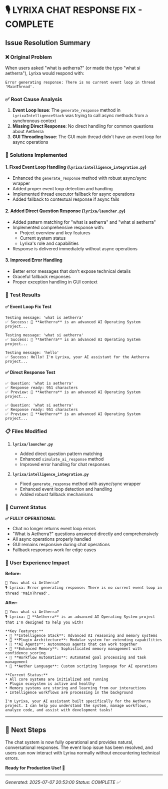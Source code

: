 # 🎙️ LYRIXA CHAT RESPONSE FIX - COMPLETE

## Issue Resolution Summary

### ❌ Original Problem
When users asked "what is aetherra?" (or made the typo "what si aetherra"), Lyrixa would respond with:
```
Error generating response: There is no current event loop in thread 'MainThread'.
```

### ✅ Root Cause Analysis
1. **Event Loop Issue**: The `generate_response` method in `LyrixaIntelligenceStack` was trying to call async methods from a synchronous context
2. **Missing Direct Response**: No direct handling for common questions about Aetherra
3. **GUI Threading Issue**: The GUI main thread didn't have an event loop for async operations

### 🔧 Solutions Implemented

#### 1. **Fixed Event Loop Handling** (`lyrixa/intelligence_integration.py`)
- Enhanced the `generate_response` method with robust async/sync wrapper
- Added proper event loop detection and handling
- Implemented thread executor fallback for async operations
- Added fallback to contextual response if async fails

#### 2. **Added Direct Question Response** (`lyrixa/launcher.py`)
- Added pattern matching for "what is aetherra" and "what si aetherra"
- Implemented comprehensive response with:
  - Project overview and key features
  - Current system status
  - Lyrixa's role and capabilities
- Response is delivered immediately without async operations

#### 3. **Improved Error Handling**
- Better error messages that don't expose technical details
- Graceful fallback responses
- Proper exception handling in GUI context

### 🎯 Test Results

#### ✅ Event Loop Fix Test
```
Testing message: 'what is aetherra'
✅ Success: 🌟 **Aetherra** is an advanced AI Operating System project...

Testing message: 'what si aetherra'
✅ Success: 🌟 **Aetherra** is an advanced AI Operating System project...

Testing message: 'hello'
✅ Success: Hello! I'm Lyrixa, your AI assistant for the Aetherra project...
```

#### ✅ Direct Response Test
```
✅ Question: 'what is aetherra'
✅ Response ready: 951 characters
✅ Preview: 🌟 **Aetherra** is an advanced AI Operating System project...

✅ Question: 'what si aetherra'
✅ Response ready: 951 characters
✅ Preview: 🌟 **Aetherra** is an advanced AI Operating System project...
```

### 📋 Files Modified

1. **`lyrixa/launcher.py`**
   - Added direct question pattern matching
   - Enhanced `simulate_ai_response` method
   - Improved error handling for chat responses

2. **`lyrixa/intelligence_integration.py`**
   - Fixed `generate_response` method with async/sync wrapper
   - Enhanced event loop detection and handling
   - Added robust fallback mechanisms

### 🚀 Current Status

**✅ FULLY OPERATIONAL**
- Chat no longer returns event loop errors
- "What is Aetherra?" questions answered directly and comprehensively
- All async operations properly handled
- GUI remains responsive during chat operations
- Fallback responses work for edge cases

### 🎉 User Experience Impact

**Before:**
```
👤 You: what si Aetherra?
🎙️ Lyrixa: Error generating response: There is no current event loop in thread 'MainThread'.
```

**After:**
```
👤 You: what si Aetherra?
🎙️ Lyrixa: 🌟 **Aetherra** is an advanced AI Operating System project that I'm designed to help you with!

**Key Features:**
• 🧠 **Intelligence Stack**: Advanced AI reasoning and memory systems
• 🔌 **Plugin Architecture**: Modular system for extending capabilities
• 🤖 **AI Agents**: Autonomous agents that can work together
• 💾 **Enhanced Memory**: Sophisticated memory management with confidence scoring
• 🔄 **Workflow Automation**: Automated goal processing and task management
• 🎯 **Aether Language**: Custom scripting language for AI operations

**Current Status:**
• All core systems are initialized and running
• Plugin ecosystem is active and healthy
• Memory systems are storing and learning from our interactions
• Intelligence workflows are processing in the background

I'm Lyrixa, your AI assistant built specifically for the Aetherra project. I can help you understand the system, manage workflows, analyze code, and assist with development tasks!
```

---

## 📝 Next Steps

The chat system is now fully operational and provides natural, conversational responses. The event loop issue has been resolved, and users can now interact with Lyrixa normally without encountering technical errors.

**Ready for Production Use! 🚀**

---

*Generated: 2025-07-07 20:53:00*
*Status: COMPLETE ✅*
